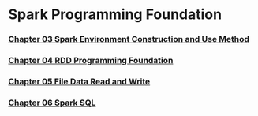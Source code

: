 # Spark Programming Foundation
### [Chapter 03 Spark Environment Construction and Use Method](./Chapter03/README.md)
### [Chapter 04 RDD Programming Foundation](./Chapter04/README.md)
### [Chapter 05 File Data Read and Write](./Chapter05/README.md)
### [Chapter 06 Spark SQL](./Chapter06/README.md)